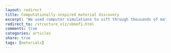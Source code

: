 ```yaml
---
layout: redirect
title: Computationally-inspired material discovery
excerpt: "We used computer simulations to sift through thousands of materials; we predicted that SBMOF-1 would selectively adsorb xenon over krypton. Experiments affirm that it does."
redirect_to: /structure_viz/sbmof1.html
comments: true
categories: articles
share: true
tags: [materials]
---
```

